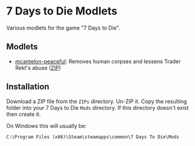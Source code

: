 # 7 Days to Die Modlets
Various modlets for the game "7 Days to Die".

## Modlets

* [mcantelon-peaceful](modlets/mcantelon-peaceful):
Removes human corpses and lessens Trader Rekt's abuse
([ZIP](https://github.com/mcantelon/mcantelon-7d2d-modlets/raw/refs/heads/main/ZIPs/mcantelon-peaceful.zip))

## Installation

Download a ZIP file from the `ZIPs` directory. Un-ZIP it. Copy the resulting
folder into your 7 Days to Die `Mods` directory. If this directory doesn't
exist then create it.

On Windows this will usually be:

`C:\Program Files (x86)\Steam\steamapps\common\7 Days To Die\Mods`
